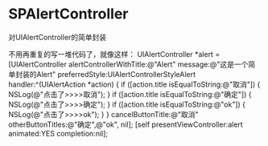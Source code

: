 # SPAlertController
对UIAlertController的简单封装

不用再重复的写一堆代码了，就像这样：
UIAlertController *alert = [UIAlertController alertControllerWithTitle:@"Alert" message:@"这是一个简单封装的Alert" preferredStyle:UIAlertControllerStyleAlert handler:^(UIAlertAction *action) {
if ([action.title isEqualToString:@"取消"]) {
NSLog(@"点击了>>>>取消");
}
if ([action.title isEqualToString:@"确定"]) {
NSLog(@"点击了>>>>确定");
}
if ([action.title isEqualToString:@"ok"]) {
NSLog(@"点击了>>>>ok");
}
} cancelButtonTitle:@"取消" otherButtonTitles:@"确定",@"ok", nil];
[self presentViewController:alert animated:YES completion:nil];

